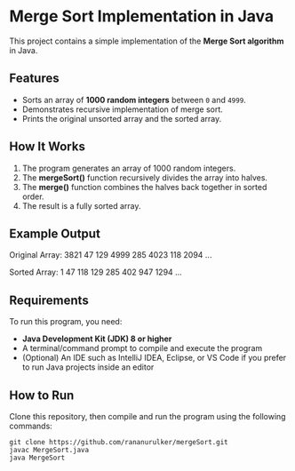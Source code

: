 ﻿# Merge Sort Implementation in Java

This project contains a simple implementation of the **Merge Sort algorithm** in Java.  

## Features

- Sorts an array of **1000 random integers** between `0` and `4999`.
- Demonstrates recursive implementation of merge sort.
- Prints the original unsorted array and the sorted array.

## How It Works

1. The program generates an array of 1000 random integers.
2. The **mergeSort()** function recursively divides the array into halves.
3. The **merge()** function combines the halves back together in sorted order.
4. The result is a fully sorted array.

## Example Output

Original Array:
3821 47 129 4999 285 4023 118 2094 ...

Sorted Array:
1 47 118 129 285 402 947 1294 ...

## Requirements

To run this program, you need:  
- **Java Development Kit (JDK) 8 or higher**  
- A terminal/command prompt to compile and execute the program  
- (Optional) An IDE such as IntelliJ IDEA, Eclipse, or VS Code if you prefer to run Java projects inside an editor  

## How to Run

Clone this repository, then compile and run the program using the following commands:  

`git clone https://github.com/rananurulker/mergeSort.git`  
`javac MergeSort.java`  
`java MergeSort`  

